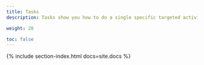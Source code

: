 ```yaml
---
title: Tasks
description: Tasks show you how to do a single specific targeted activity with the Istio system.

weight: 20

toc: false
---
```


{% include section-index.html docs=site.docs %}
